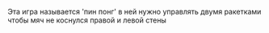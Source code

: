 Эта игра называется 'пин понг' 
в ней нужно управлять двумя ракетками чтобы мяч не коснулся правой и левой стены
